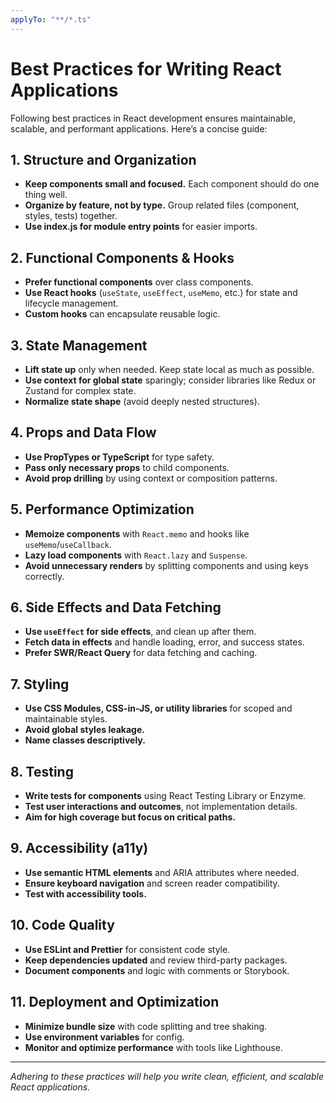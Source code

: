 ```yaml
---
applyTo: "**/*.ts"
---
```


# Best Practices for Writing React Applications

Following best practices in React development ensures maintainable, scalable, and performant applications. Here’s a concise guide:

## 1. Structure and Organization

- **Keep components small and focused.** Each component should do one thing well.
- **Organize by feature, not by type.** Group related files (component, styles, tests) together.
- **Use index.js for module entry points** for easier imports.

## 2. Functional Components & Hooks

- **Prefer functional components** over class components.
- **Use React hooks** (`useState`, `useEffect`, `useMemo`, etc.) for state and lifecycle management.
- **Custom hooks** can encapsulate reusable logic.

## 3. State Management

- **Lift state up** only when needed. Keep state local as much as possible.
- **Use context for global state** sparingly; consider libraries like Redux or Zustand for complex state.
- **Normalize state shape** (avoid deeply nested structures).

## 4. Props and Data Flow

- **Use PropTypes or TypeScript** for type safety.
- **Pass only necessary props** to child components.
- **Avoid prop drilling** by using context or composition patterns.

## 5. Performance Optimization

- **Memoize components** with `React.memo` and hooks like `useMemo`/`useCallback`.
- **Lazy load components** with `React.lazy` and `Suspense`.
- **Avoid unnecessary renders** by splitting components and using keys correctly.

## 6. Side Effects and Data Fetching

- **Use `useEffect` for side effects**, and clean up after them.
- **Fetch data in effects** and handle loading, error, and success states.
- **Prefer SWR/React Query** for data fetching and caching.

## 7. Styling

- **Use CSS Modules, CSS-in-JS, or utility libraries** for scoped and maintainable styles.
- **Avoid global styles leakage.**
- **Name classes descriptively.**

## 8. Testing

- **Write tests for components** using React Testing Library or Enzyme.
- **Test user interactions and outcomes**, not implementation details.
- **Aim for high coverage but focus on critical paths.**

## 9. Accessibility (a11y)

- **Use semantic HTML elements** and ARIA attributes where needed.
- **Ensure keyboard navigation** and screen reader compatibility.
- **Test with accessibility tools.**

## 10. Code Quality

- **Use ESLint and Prettier** for consistent code style.
- **Keep dependencies updated** and review third-party packages.
- **Document components** and logic with comments or Storybook.

## 11. Deployment and Optimization

- **Minimize bundle size** with code splitting and tree shaking.
- **Use environment variables** for config.
- **Monitor and optimize performance** with tools like Lighthouse.

---

_Adhering to these practices will help you write clean, efficient, and scalable React applications._
